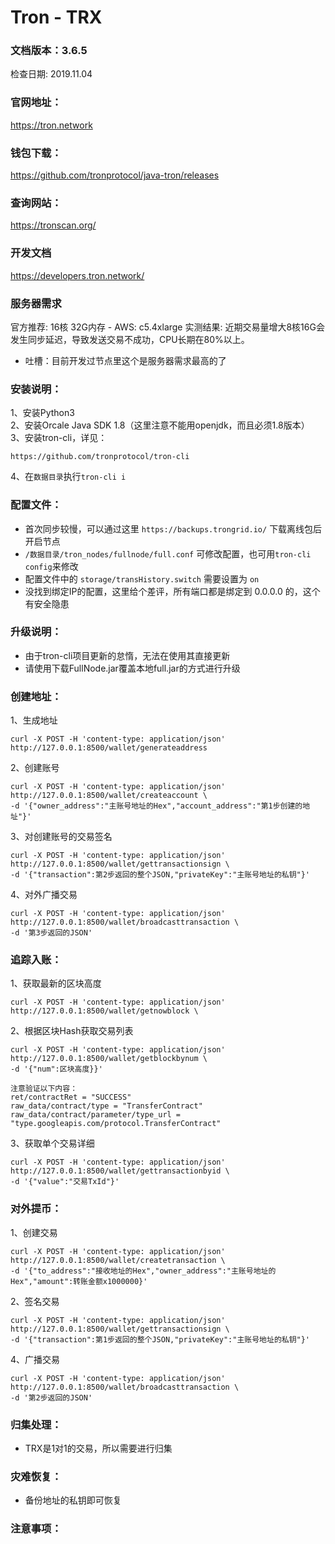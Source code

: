 # Tron - TRX

### 文档版本：3.6.5
检查日期: 2019.11.04

### 官网地址：
https://tron.network

### 钱包下载：
https://github.com/tronprotocol/java-tron/releases

### 查询网站：
https://tronscan.org/

### 开发文档
https://developers.tron.network/

### 服务器需求
官方推荐: 16核 32G内存 - AWS: c5.4xlarge
实测结果: 近期交易量增大8核16G会发生同步延迟，导致发送交易不成功，CPU长期在80%以上。
* 吐槽：目前开发过节点里这个是服务器需求最高的了

### 安装说明：
1、安装Python3  
2、安装Orcale Java SDK 1.8（这里注意不能用openjdk，而且必须1.8版本）  
3、安装tron-cli，详见：
```
https://github.com/tronprotocol/tron-cli
```
4、在`数据目录`执行`tron-cli i`

### 配置文件：
* 首次同步较慢，可以通过这里 `https://backups.trongrid.io/` 下载离线包后开启节点
* `/数据目录/tron_nodes/fullnode/full.conf` 可修改配置，也可用`tron-cli config`来修改
* 配置文件中的 `storage/transHistory.switch` 需要设置为 `on` 
* 没找到绑定IP的配置，这里给个差评，所有端口都是绑定到 0.0.0.0 的，这个有安全隐患

### 升级说明：
* 由于tron-cli项目更新的怠惰，无法在使用其直接更新
* 请使用下载FullNode.jar覆盖本地full.jar的方式进行升级

### 创建地址：
1、生成地址
```
curl -X POST -H 'content-type: application/json' http://127.0.0.1:8500/wallet/generateaddress
```
2、创建账号
```
curl -X POST -H 'content-type: application/json' http://127.0.0.1:8500/wallet/createaccount \
-d '{"owner_address":"主账号地址的Hex","account_address":"第1步创建的地址"}'
```
3、对创建账号的交易签名
```
curl -X POST -H 'content-type: application/json' http://127.0.0.1:8500/wallet/gettransactionsign \
-d '{"transaction":第2步返回的整个JSON,"privateKey":"主账号地址的私钥"}'
```
4、对外广播交易
```
curl -X POST -H 'content-type: application/json' http://127.0.0.1:8500/wallet/broadcasttransaction \
-d '第3步返回的JSON'
```

### 追踪入账：
1、获取最新的区块高度
```
curl -X POST -H 'content-type: application/json' http://127.0.0.1:8500/wallet/getnowblock \
```
2、根据区块Hash获取交易列表
```
curl -X POST -H 'content-type: application/json' http://127.0.0.1:8500/wallet/getblockbynum \
-d '{"num":区块高度}}'  

注意验证以下内容：
ret/contractRet = "SUCCESS"
raw_data/contract/type = "TransferContract"
raw_data/contract/parameter/type_url = "type.googleapis.com/protocol.TransferContract"
```
3、获取单个交易详细
```
curl -X POST -H 'content-type: application/json' http://127.0.0.1:8500/wallet/gettransactionbyid \
-d '{"value":"交易TxId"}'  
```

### 对外提币：
1、创建交易
```
curl -X POST -H 'content-type: application/json' http://127.0.0.1:8500/wallet/createtransaction \
-d '{"to_address":"接收地址的Hex","owner_address":"主账号地址的Hex","amount":转账金额x1000000}'
```
2、签名交易
```
curl -X POST -H 'content-type: application/json' http://127.0.0.1:8500/wallet/gettransactionsign \
-d '{"transaction":第1步返回的整个JSON,"privateKey":"主账号地址的私钥"}'
```
4、广播交易
```
curl -X POST -H 'content-type: application/json' http://127.0.0.1:8500/wallet/broadcasttransaction \
-d '第2步返回的JSON'
```

### 归集处理：
* TRX是1对1的交易，所以需要进行归集

### 灾难恢复：
* 备份地址的私钥即可恢复

### 注意事项：
